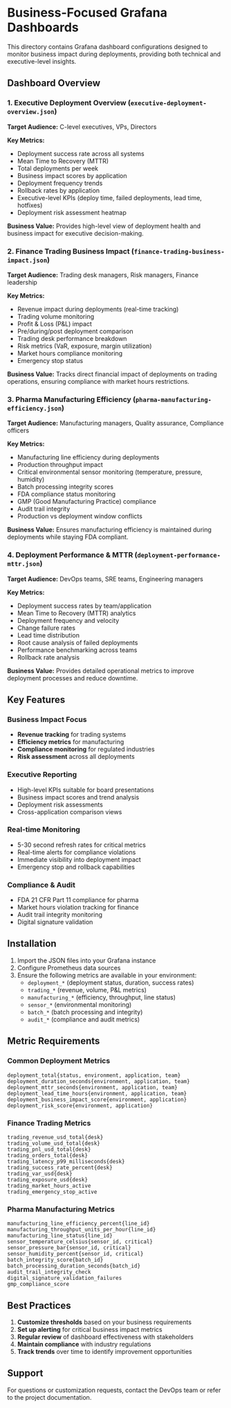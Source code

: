 # Business-Focused Grafana Dashboards

This directory contains Grafana dashboard configurations designed to monitor business impact during deployments, providing both technical and executive-level insights.

## Dashboard Overview

### 1. Executive Deployment Overview (`executive-deployment-overview.json`)
**Target Audience:** C-level executives, VPs, Directors

**Key Metrics:**
- Deployment success rate across all systems
- Mean Time to Recovery (MTTR) 
- Total deployments per week
- Business impact scores by application
- Deployment frequency trends
- Rollback rates by application
- Executive-level KPIs (deploy time, failed deployments, lead time, hotfixes)
- Deployment risk assessment heatmap

**Business Value:** Provides high-level view of deployment health and business impact for executive decision-making.

### 2. Finance Trading Business Impact (`finance-trading-business-impact.json`)
**Target Audience:** Trading desk managers, Risk managers, Finance leadership

**Key Metrics:**
- Revenue impact during deployments (real-time tracking)
- Trading volume monitoring
- Profit & Loss (P&L) impact
- Pre/during/post deployment comparison
- Trading desk performance breakdown
- Risk metrics (VaR, exposure, margin utilization)
- Market hours compliance monitoring
- Emergency stop status

**Business Value:** Tracks direct financial impact of deployments on trading operations, ensuring compliance with market hours restrictions.

### 3. Pharma Manufacturing Efficiency (`pharma-manufacturing-efficiency.json`)
**Target Audience:** Manufacturing managers, Quality assurance, Compliance officers

**Key Metrics:**
- Manufacturing line efficiency during deployments
- Production throughput impact
- Critical environmental sensor monitoring (temperature, pressure, humidity)
- Batch processing integrity scores
- FDA compliance status monitoring
- GMP (Good Manufacturing Practice) compliance
- Audit trail integrity
- Production vs deployment window conflicts

**Business Value:** Ensures manufacturing efficiency is maintained during deployments while staying FDA compliant.

### 4. Deployment Performance & MTTR (`deployment-performance-mttr.json`)
**Target Audience:** DevOps teams, SRE teams, Engineering managers

**Key Metrics:**
- Deployment success rates by team/application
- Mean Time to Recovery (MTTR) analytics
- Deployment frequency and velocity
- Change failure rates
- Lead time distribution
- Root cause analysis of failed deployments
- Performance benchmarking across teams
- Rollback rate analysis

**Business Value:** Provides detailed operational metrics to improve deployment processes and reduce downtime.

## Key Features

### Business Impact Focus
- **Revenue tracking** for trading systems
- **Efficiency metrics** for manufacturing
- **Compliance monitoring** for regulated industries
- **Risk assessment** across all deployments

### Executive Reporting
- High-level KPIs suitable for board presentations
- Business impact scores and trend analysis
- Deployment risk assessments
- Cross-application comparison views

### Real-time Monitoring
- 5-30 second refresh rates for critical metrics
- Real-time alerts for compliance violations
- Immediate visibility into deployment impact
- Emergency stop and rollback capabilities

### Compliance & Audit
- FDA 21 CFR Part 11 compliance for pharma
- Market hours violation tracking for finance
- Audit trail integrity monitoring
- Digital signature validation

## Installation

1. Import the JSON files into your Grafana instance
2. Configure Prometheus data sources
3. Ensure the following metrics are available in your environment:
   - `deployment_*` (deployment status, duration, success rates)
   - `trading_*` (revenue, volume, P&L metrics)
   - `manufacturing_*` (efficiency, throughput, line status)
   - `sensor_*` (environmental monitoring)
   - `batch_*` (batch processing and integrity)
   - `audit_*` (compliance and audit metrics)

## Metric Requirements

### Common Deployment Metrics
```
deployment_total{status, environment, application, team}
deployment_duration_seconds{environment, application, team}
deployment_mttr_seconds{environment, application, team}
deployment_lead_time_hours{environment, application, team}
deployment_business_impact_score{environment, application}
deployment_risk_score{environment, application}
```

### Finance Trading Metrics
```
trading_revenue_usd_total{desk}
trading_volume_usd_total{desk}
trading_pnl_usd_total{desk}
trading_orders_total{desk}
trading_latency_p99_milliseconds{desk}
trading_success_rate_percent{desk}
trading_var_usd{desk}
trading_exposure_usd{desk}
trading_market_hours_active
trading_emergency_stop_active
```

### Pharma Manufacturing Metrics
```
manufacturing_line_efficiency_percent{line_id}
manufacturing_throughput_units_per_hour{line_id}
manufacturing_line_status{line_id}
sensor_temperature_celsius{sensor_id, critical}
sensor_pressure_bar{sensor_id, critical}
sensor_humidity_percent{sensor_id, critical}
batch_integrity_score{batch_id}
batch_processing_duration_seconds{batch_id}
audit_trail_integrity_check
digital_signature_validation_failures
gmp_compliance_score
```

## Best Practices

1. **Customize thresholds** based on your business requirements
2. **Set up alerting** for critical business impact metrics
3. **Regular review** of dashboard effectiveness with stakeholders
4. **Maintain compliance** with industry regulations
5. **Track trends** over time to identify improvement opportunities

## Support

For questions or customization requests, contact the DevOps team or refer to the project documentation.